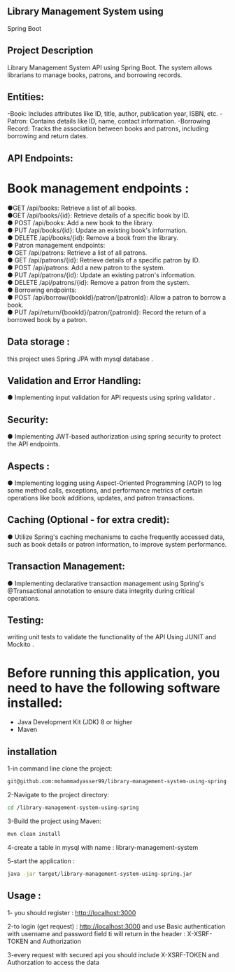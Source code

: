## Library Management System using
Spring Boot


## Project Description

 Library Management System API using Spring Boot. The system allows librarians
to manage books, patrons, and borrowing records.

## Entities:
-Book: Includes attributes like ID, title, author, publication year, ISBN, etc.
-Patron: Contains details like ID, name, contact information.
-Borrowing Record: Tracks the association between books and patrons,
including borrowing and return dates.

## API Endpoints:
# Book management endpoints :
●GET /api/books: Retrieve a list of all books. <br />
●GET /api/books/{id}: Retrieve details of a specific book by ID. <br />
● POST /api/books: Add a new book to the library.<br />
● PUT /api/books/{id}: Update an existing book's information.<br />
● DELETE /api/books/{id}: Remove a book from the library.<br />
● Patron management endpoints:<br />
● GET /api/patrons: Retrieve a list of all patrons.<br />
● GET /api/patrons/{id}: Retrieve details of a specific patron by ID.<br />
● POST /api/patrons: Add a new patron to the system.<br />
● PUT /api/patrons/{id}: Update an existing patron's information.<br />
● DELETE /api/patrons/{id}: Remove a patron from the system.<br />
● Borrowing endpoints:<br />
● POST /api/borrow/{bookId}/patron/{patronId}: Allow a patron to
borrow a book.<br />
● PUT /api/return/{bookId}/patron/{patronId}: Record the return of a borrowed book by a patron.<br />


## Data storage :
this project uses Spring JPA with mysql database .

## Validation and Error Handling:
● Implementing input validation for API requests using spring validator .

## Security:
● Implementing JWT-based authorization using spring security to protect the API endpoints.

## Aspects :
● Implementing logging using Aspect-Oriented Programming (AOP) to log some method calls, exceptions, and performance metrics of certain operations like book additions, updates, and patron transactions.

## Caching (Optional - for extra credit):
● Utilize Spring's caching mechanisms to cache frequently accessed data, such as book details or patron information, to improve system performance.

## Transaction Management:
● Implementing declarative transaction management using Spring's @Transactional annotation to ensure data integrity during critical operations.

## Testing:
writing unit tests to validate the functionality of the API Using JUNIT and Mockito .



# Before running this application, you need to have the following software installed:

- Java Development Kit (JDK) 8 or higher
- Maven



## installation 

1-in command line clone the project: 
```bash
git@github.com:mohammadyasser99/library-management-system-using-spring.git
```


2-Navigate to the project directory:

```bash
cd /library-management-system-using-spring
```

3-Build the project using Maven:
```bash
mvn clean install
```
4-create a table in mysql with name : library-management-system

5-start the application :
```bash
java -jar target/library-management-system-using-spring.jar
```

## Usage :
1- you should register :
[http://localhost:3000](http://localhost:3000/api/login)

2-to login (get request) :
[http://localhost:3000](http://localhost:3000/api/login)
and use Basic authentication with username and password field 
ti will return in the header :
X-XSRF-TOKEN and
Authorization

3-every request with secured api you should include X-XSRF-TOKEN and Authorzation to access the data










